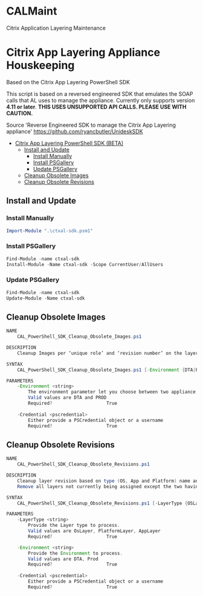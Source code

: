 # CALMaint
Citrix Application Layering Maintenance

# Citrix App Layering Appliance Houskeeping 
Based on the Citrix App Layering PowerShell SDK

This script is based on a reversed engineered SDK that emulates the SOAP calls that AL uses to manage the appliance.
Currently only supports version **4.11 or later**.  **THIS USES UNSUPPORTED API CALLS.  PLEASE USE WITH CAUTION.**

Source 'Reverse Engineered SDK to manage the Citrix App Layering appliance' https://github.com/ryancbutler/UnideskSDK

- [Citrix App Layering PowerShell SDK (BETA)](#citrix-app-layering-powershell-sdk--beta-)
  * [Install and Update](#install-and-update)
    + [Install Manually](#install-manually)
    + [Install PSGallery](#install-psgallery)
    + [Update PSGallery](#update-psgallery)
  * [Cleanup Obsolete Images](#Cleanup-Obsolete-Images)
  * [Cleanup Obsolete Revisions](#Cleanup-Obsolete-Revisions)

## Install and Update

### Install Manually

```powershell
Import-Module ".\ctxal-sdk.psm1"
```

### Install PSGallery

```powershell
Find-Module -name ctxal-sdk
Install-Module -Name ctxal-sdk -Scope CurrentUser/AllUsers
```

### Update PSGallery

```powershell
Find-Module -name ctxal-sdk
Update-Module -Name ctxal-sdk
```

## Cleanup Obsolete Images

```java
NAME
    CAL_PowerShell_SDK_Cleanup_Obsolete_Images.ps1

DESCRIPTION
    Cleanup Images per ‘unique role’ and ‘revision number’ on the layering appliance skipping the last three (by default)

SYNTAX
    CAL_PowerShell_SDK_Cleanup_Obsolete_Images.ps1 [-Environment {DTA|PROD}] [-Credential <$credential>]

PARAMETERS
    -Environment <string>
        The environment parameter let you choose between two appliance environments.
        Valid values are DTA and PROD
        Required?                    True
    
    -Credential <pscredential>
        Either provide a PSCredential object or a username
        Required?                    True
```

## Cleanup Obsolete Revisions

```java
NAME
    CAL_PowerShell_SDK_Cleanup_Obsolete_Revisions.ps1

DESCRIPTION
    Cleanup layer revision based on type (OS, App and Platform) name and ‘revision number’ on the layering appliance. 
    Remove all layers not currently being assigned except the two having the highest revision number and not being assigned

SYNTAX
    CAL_PowerShell_SDK_Cleanup_Obsolete_Revisions.ps1 [-LayerType {OSLayer|AppLayer|PlatformLayer}] [-Environment {DTA|PROD}] [-Credential <pscredential>] [-Whatif]

PARAMETERS
    -LayerType <string>
        Provide the Layer type to process.
        Valid values are OsLayer, PlatformLayer, AppLayer
        Required?                    True

    -Environment <string>
        Provide the Environment to process.
        Valid values are DTA, Prod
        Required?                    True
    
    -Credential <pscredential>
        Either provide a PSCredential object or a username
        Required?                    True
```
